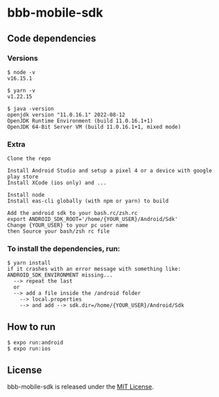 #  bbb-mobile-sdk

## Code dependencies

### Versions

    $ node -v
    v16.15.1

    $ yarn -v
    v1.22.15

    $ java -version 
    openjdk version "11.0.16.1" 2022-08-12
    OpenJDK Runtime Environment (build 11.0.16.1+1)
    OpenJDK 64-Bit Server VM (build 11.0.16.1+1, mixed mode)

### Extra

    Clone the repo

    Install Android Studio and setup a pixel 4 or a device with google play store
    Install XCode (ios only) and ...
  
    Install node
    Install eas-cli globally (with npm or yarn) to build

    Add the android sdk to your bash.rc/zsh.rc
    export ANDROID_SDK_ROOT='/home/{YOUR_USER}/Android/Sdk'
    Change {YOUR_USER} to your pc user name
    then Source your bash/zsh rc file

### To install the dependencies, run:

    $ yarn install
    if it crashes with an error message with something like: ANDROID_SDK_ENVIRONMENT missing...
      --> repeat the last
      or
      --> add a file inside the /android folder
        --> local.properties
        --> and add --> sdk.dir=/home/{YOUR_USER}/Android/Sdk

## How to run

    $ expo run:android
    $ expo run:ios

## License

bbb-mobile-sdk is released under the [MIT License](https://github.com/mconf/bbb-mobile-sdk/blob/dev/LICENSE.md).
